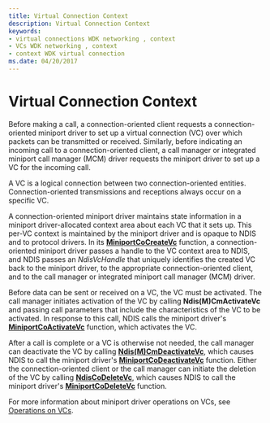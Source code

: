 ```yaml
---
title: Virtual Connection Context
description: Virtual Connection Context
keywords:
- virtual connections WDK networking , context
- VCs WDK networking , context
- context WDK virtual connection
ms.date: 04/20/2017
---
```


# Virtual Connection Context





Before making a call, a connection-oriented client requests a connection-oriented miniport driver to set up a virtual connection (VC) over which packets can be transmitted or received. Similarly, before indicating an incoming call to a connection-oriented client, a call manager or integrated miniport call manager (MCM) driver requests the miniport driver to set up a VC for the incoming call.

A VC is a logical connection between two connection-oriented entities. Connection-oriented transmissions and receptions always occur on a specific VC.

A connection-oriented miniport driver maintains state information in a miniport driver-allocated context area about each VC that it sets up. This per-VC context is maintained by the miniport driver and is opaque to NDIS and to protocol drivers. In its [**MiniportCoCreateVc**](/windows-hardware/drivers/ddi/ndis/nc-ndis-miniport_co_create_vc) function, a connection-oriented miniport driver passes a handle to the VC context area to NDIS, and NDIS passes an *NdisVcHandle* that uniquely identifies the created VC back to the miniport driver, to the appropriate connection-oriented client, and to the call manager or integrated miniport call manager (MCM) driver.

Before data can be sent or received on a VC, the VC must be activated. The call manager initiates activation of the VC by calling **Ndis(M)CmActivateVc** and passing call parameters that include the characteristics of the VC to be activated. In response to this call, NDIS calls the miniport driver's [**MiniportCoActivateVc**](/windows-hardware/drivers/ddi/ndis/nc-ndis-miniport_co_activate_vc) function, which activates the VC.

After a call is complete or a VC is otherwise not needed, the call manager can deactivate the VC by calling [**Ndis(M)CmDeactivateVc**](/windows-hardware/drivers/ddi/ndis/nf-ndis-ndiscmdeactivatevc), which causes NDIS to call the miniport driver's [**MiniportCoDeactivateVc**](/windows-hardware/drivers/ddi/ndis/nc-ndis-miniport_co_deactivate_vc) function. Either the connection-oriented client or the call manager can initiate the deletion of the VC by calling [**NdisCoDeleteVc**](/windows-hardware/drivers/ddi/ndis/nf-ndis-ndiscodeletevc), which causes NDIS to call the miniport driver's [**MiniportCoDeleteVc**](/windows-hardware/drivers/ddi/ndis/nc-ndis-miniport_co_delete_vc) function.

For more information about miniport driver operations on VCs, see [Operations on VCs](creating-a-vc.md).

 

